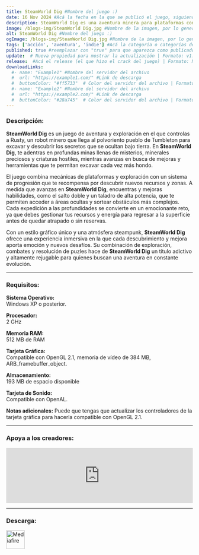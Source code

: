 ```yaml
---
title: SteamWorld Dig #Nombre del juego :)
date: 16 Nov 2024 #Acá la fecha en la que se publicó el juego, siguiendo este formato: Dia "30", Mes "Oct", Año "2024" = como debe quedar: 30 Oct 2024
description: SteamWorld Dig es una aventura minera para plataformas con importantes influencias Metroidvanianas. Toma el papel de Rusty, un solitario robot minero que llega a un antiguo pueblo minero en dificultades. Excava a través de la antigua tierra, consigue riquezas mientras descubres la milenaria amenaza que se esconde en las profundidades... #Acá una mini descripción del juego
image: /blogs-img/SteamWorld Dig.jpg #Nombre de la imagen, por lo general es exactamente el mismo nombre que el juego excluyendo lo ":" (Dos puntos)
alt: SteamWorld Dig #Nombre del juego :)
ogImage: /blogs-img/SteamWorld Dig.jpg #Nombre de la imagen, por lo general es exactamente el mismo nombre que el juego excluyendo lo ":" (Dos puntos)
tags: ['acción', 'aventura', 'indie'] #Acá la categoría o categorías del juego, si es más de una se coloca en este formato: ['categoría1', 'categoría2']
published: true #reemplazar con "true" para que aparezca como publicado
update:  # Nueva propiedad para mostrar la actualización | Formato: v1.0.0
release:  #Acá el release (el que hizo el crack del juego) | Formato: Nicolhetti
downloadLinks:
  #- name: "Example1" #Nombre del servidor del archivo
  #  url: "https://example1.com/" #Link de descarga
  #  buttonColor: "#ff5733"  # Color del servidor del archivo | Formato hexadecimal | MediaFire: #0171F0 | Buzzheavier: #FF6600 |
  #- name: "Example2" #Nombre del servidor del archivo
  #  url: "https://example2.com/" #Link de descarga
  #  buttonColor: "#28a745"  # Color del servidor del archivo | Formato hexadecimal | MediaFire: #0171F0 | Buzzheavier: #FF6600 |
---
```


<!--En VSCode seleccionando una palabra, por ejemplo: "SteamWorld Dig" y apretando Ctrl+F2 se seleccionan todas las palabras iguales-->

### Descripción:
**SteamWorld Dig** es un juego de aventura y exploración en el que controlas a Rusty, un robot minero que llega al polvoriento pueblo de Tumbleton para excavar y descubrir los secretos que se ocultan bajo tierra. En **SteamWorld Dig**, te adentras en profundas minas llenas de misterios, minerales preciosos y criaturas hostiles, mientras avanzas en busca de mejoras y herramientas que te permitan excavar cada vez más hondo.

El juego combina mecánicas de plataformas y exploración con un sistema de progresión que te recompensa por descubrir nuevos recursos y zonas. A medida que avanzas en **SteamWorld Dig**, encuentras y mejoras habilidades, como el salto doble y un taladro de alta potencia, que te permiten acceder a áreas ocultas y sortear obstáculos más complejos. Cada expedición a las profundidades se convierte en un emocionante reto, ya que debes gestionar tus recursos y energía para regresar a la superficie antes de quedar atrapado o sin reservas.

Con un estilo gráfico único y una atmósfera steampunk, **SteamWorld Dig** ofrece una experiencia inmersiva en la que cada descubrimiento y mejora aporta emoción y nuevos desafíos. Su combinación de exploración, combates y resolución de puzles hace de **SteamWorld Dig** un título adictivo y altamente rejugable para quienes buscan una aventura en constante evolución.
<!--Prompt para Chat-GPT: Hazme una descripción para el juego "SteamWorld Dig" y cada que menciones "SteamWorld Dig" ponlo en negrita -->

---

### Requisitos:
**Sistema Operativo:**  
Windows XP o posterior.

**Procesador:**  
2 GHz

**Memoria RAM:**  
512 MB de RAM

**Tarjeta Gráfica:**  
Compatible con OpenGL 2.1, memoria de vídeo de 384 MB, ARB_framebuffer_object.

**Almacenamiento:**  
193 MB de espacio disponible

**Tarjeta de Sonido:**  
Compatible con OpenAL.

**Notas adicionales:**
Puede que tengas que actualizar los controladores de la tarjeta gráfica para hacerla compatible con OpenGL 2.1.

<!--Si falta o sobra un requisito se quita o se agrega manteniendo el mismo formato-->

---

### Apoya a los creadores:
<iframe src="https://store.steampowered.com/widget/252410/" frameborder="0" style="background-color: transparent; width: 100% !important; aspect-ratio: 646 / 190;"></iframe>

<!--Reemplazar los numeros (AppID) del juego (en este caso 2668510) por el numero (AppID) correspondiente con el juego a publicar-->
<!--El AppID se encuentra en la URL del Juego en Steam-->

---

### Descarga:

[<img src="https://gist.github.com/cxmeel/0dbc95191f239b631c3874f4ccf114e2/raw/download.svg" alt="Mediafire" height="50" />](https://www.mediafire.com/file/122r2dp3zk2izx4/SteamWorld_Dig.zip/file)

<!-- # se debe reemplazar por el link de descarga-->

<!--NOMBRE-DEL-SERVICIO se debe reemplazar por el servicio donde está subido el juego-->
